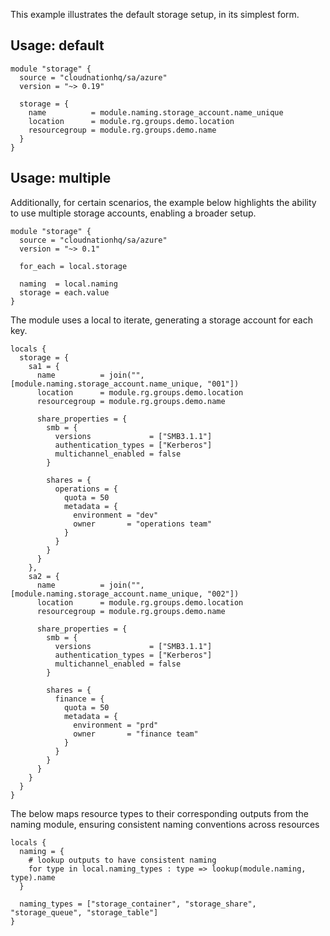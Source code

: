 This example illustrates the default storage setup, in its simplest form.

## Usage: default

```hcl
module "storage" {
  source = "cloudnationhq/sa/azure"
  version = "~> 0.19"

  storage = {
    name          = module.naming.storage_account.name_unique
    location      = module.rg.groups.demo.location
    resourcegroup = module.rg.groups.demo.name
  }
}
```

## Usage: multiple

Additionally, for certain scenarios, the example below highlights the ability to use multiple storage accounts, enabling a broader setup.

```hcl
module "storage" {
  source = "cloudnationhq/sa/azure"
  version = "~> 0.1"

  for_each = local.storage

  naming  = local.naming
  storage = each.value
}
```

The module uses a local to iterate, generating a storage account for each key.

```hcl
locals {
  storage = {
    sa1 = {
      name          = join("", [module.naming.storage_account.name_unique, "001"])
      location      = module.rg.groups.demo.location
      resourcegroup = module.rg.groups.demo.name

      share_properties = {
        smb = {
          versions             = ["SMB3.1.1"]
          authentication_types = ["Kerberos"]
          multichannel_enabled = false
        }

        shares = {
          operations = {
            quota = 50
            metadata = {
              environment = "dev"
              owner       = "operations team"
            }
          }
        }
      }
    },
    sa2 = {
      name          = join("", [module.naming.storage_account.name_unique, "002"])
      location      = module.rg.groups.demo.location
      resourcegroup = module.rg.groups.demo.name

      share_properties = {
        smb = {
          versions             = ["SMB3.1.1"]
          authentication_types = ["Kerberos"]
          multichannel_enabled = false
        }

        shares = {
          finance = {
            quota = 50
            metadata = {
              environment = "prd"
              owner       = "finance team"
            }
          }
        }
      }
    }
  }
}
```

The below maps resource types to their corresponding outputs from the naming module, ensuring consistent naming conventions across resources

```hcl
locals {
  naming = {
    # lookup outputs to have consistent naming
    for type in local.naming_types : type => lookup(module.naming, type).name
  }

  naming_types = ["storage_container", "storage_share", "storage_queue", "storage_table"]
}
```
